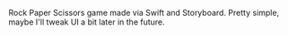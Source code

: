 Rock Paper Scissors game made via Swift and Storyboard. Pretty simple, maybe I'll tweak UI a bit later in the future.
